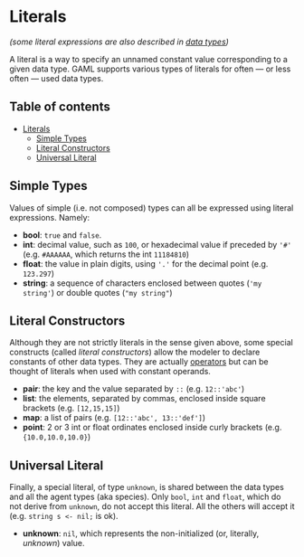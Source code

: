 
# Literals



_(some literal expressions are also described in [data types](G__DataTypes))_

A literal is a way to specify an unnamed constant value corresponding to a given data type. GAML supports various types of literals for often — or less often — used data types.

## Table of contents 

* [Literals](#literals)
	* [Simple Types](#simple-types)
	* [Literal Constructors](#literal-constructors)
	* [Universal Literal](#universal-literal)




## Simple Types
Values of simple (i.e. not composed) types can all be expressed using literal expressions. Namely:

  * **bool**: `true` and `false`.
  * **int**: decimal value, such as `100`, or hexadecimal value if preceded by `'#'` (e.g. `#AAAAAA`, which returns the int `11184810`)
  * **float**: the value in plain digits, using `'.'` for the decimal point (e.g. `123.297`)
  * **string**: a sequence of characters enclosed between quotes (`'my string'`) or double quotes (`"my string"`)




## Literal Constructors
Although they are not strictly literals in the sense given above, some special constructs (called _literal constructors_) allow the modeler to declare constants of other data types. They are actually [operators](G__OperatorsAK) but can be thought of literals when used with constant operands.

  * **pair**: the key and the value separated by `::` (e.g. `12::'abc'`)
  * **list**: the elements, separated by commas, enclosed inside square brackets (e.g. `[12,15,15]`)
  * **map**: a list of pairs (e.g. `[12::'abc', 13::'def']`)
  * **point**: 2 or 3 int or float ordinates enclosed inside curly brackets (e.g. `{10.0,10.0,10.0}`)




## Universal Literal
Finally, a special literal, of type `unknown`, is shared between the data types and all the agent types (aka species). Only `bool`, `int` and `float`, which do not derive from `unknown`, do not accept this literal. All the others will accept it (e.g. `string s <- nil;` is ok).

  * **unknown**: `nil`, which represents the non-initialized (or, literally, _unknown_) value.
